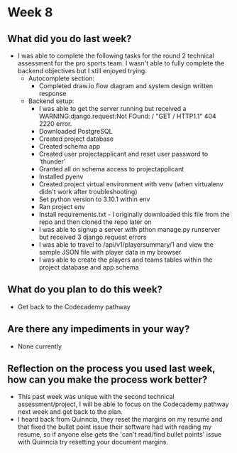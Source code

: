 # Week 8

## What did you do last week?
- I was able to complete the following tasks for the round 2 technical assessment for the pro sports team. I wasn't able to fully complete the backend objectives but I still enjoyed trying.
  - Autocomplete section:
    - Completed draw.io flow diagram and system design written response
  - Backend setup:
    - I was able to get the server running but received a WARNING:django.request:Not FOund: / "GET / HTTP1.1" 404 2220 error.
    - Downloaded PostgreSQL
    - Created project database
    - Created schema app
    - Created user projectapplicant and reset user password to 'thunder'
    - Granted all on schema access to projectapplicant
    - Installed pyenv
    - Created project virtual environment with venv (when virtualenv didn't work after troubleshooting)
    - Set python version to 3.10.1 within env
    - Ran project env
    - Install requirements.txt - I originally downloaded this file from the repo and then cloned the repo later on
    - I was able to signup a server with pthon manage.py runserver but received 3 django.request errors
    - I was able to travel to /api/v1/playersummary/1 and view the sample JSON file with player data in my browser
    - I was able to create the players and teams tables within the project database and app schema

## What do you plan to do this week?
- Get back to the Codecademy pathway

## Are there any impediments in your way?
- None currently

## Reflection on the process you used last week, how can you make the process work better?
- This past week was unique with the second technical assessment/project, I will be able to focus on the Codecademy pathway next week and get back to the plan.
- I heard back from Quinncia, they reset the margins on my resume and that fixed the bullet point issue their software had with reading my resume, so if anyone else gets the 'can't read/find bullet points' issue with Quinncia try resetting your document margins.
